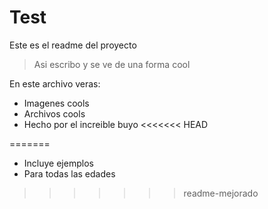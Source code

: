 # Test
Este es el readme del proyecto
> Asi escribo y se ve de una forma cool

En este archivo veras:
 * Imagenes cools
 * Archivos cools
 * Hecho por el increible buyo
<<<<<<< HEAD
 
=======
 * Incluye ejemplos
 * Para todas las edades
>>>>>>> readme-mejorado
